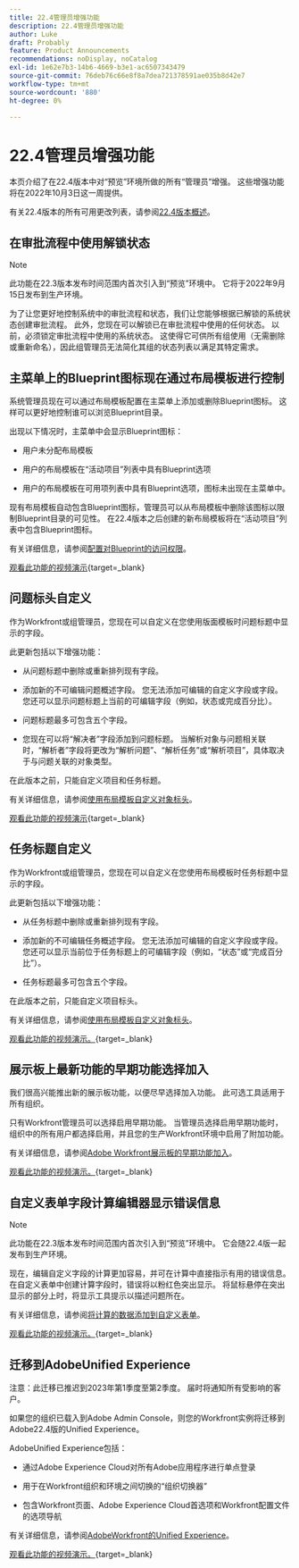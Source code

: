 ```yaml
---
title: 22.4管理员增强功能
description: 22.4管理员增强功能
author: Luke
draft: Probably
feature: Product Announcements
recommendations: noDisplay, noCatalog
exl-id: 1e62e7b3-14b6-4669-b3e1-ac6507343479
source-git-commit: 76deb76c66e8f8a7dea721378591ae035b8d42e7
workflow-type: tm+mt
source-wordcount: '880'
ht-degree: 0%

---
```


# 22.4管理员增强功能

本页介绍了在22.4版本中对“预览”环境所做的所有“管理员”增强。 这些增强功能将在2022年10月3日这一周提供。

有关22.4版本的所有可用更改列表，请参阅[22.4版本概述](/help/quicksilver/product-announcements/product-releases/22.4-release-activity/22-4-release-overview.md)。

## 在审批流程中使用解锁状态

>[!NOTE]
>
>此功能在22.3版本发布时间范围内首次引入到“预览”环境中。 它将于2022年9月15日发布到生产环境。

为了让您更好地控制系统中的审批流程和状态，我们让您能够根据已解锁的系统状态创建审批流程。 此外，您现在可以解锁已在审批流程中使用的任何状态。 以前，必须锁定审批流程中使用的系统状态。 这使得它可供所有组使用（无需删除或重新命名），因此组管理员无法简化其组的状态列表以满足其特定需求。

## 主菜单上的Blueprint图标现在通过布局模板进行控制

系统管理员现在可以通过布局模板配置在主菜单上添加或删除Blueprint图标。 这样可以更好地控制谁可以浏览Blueprint目录。

出现以下情况时，主菜单中会显示Blueprint图标：

* 用户未分配布局模板

* 用户的布局模板在“活动项目”列表中具有Blueprint选项

* 用户的布局模板在可用项列表中具有Blueprint选项，图标未出现在主菜单中。

现有布局模板自动包含Blueprint图标，管理员可以从布局模板中删除该图标以限制Blueprint目录的可见性。 在22.4版本之后创建的新布局模板将在“活动项目”列表中包含Blueprint图标。

有关详细信息，请参阅[配置对Blueprint的访问权限](/help/quicksilver/administration-and-setup/blueprints/configure-access-to-blueprints.md)。

[观看此功能的视频演示](https://video.tv.adobe.com/v/3412382/){target=_blank}

## 问题标头自定义

作为Workfront或组管理员，您现在可以自定义在您使用版面模板时问题标题中显示的字段。

此更新包括以下增强功能：

* 从问题标题中删除或重新排列现有字段。

* 添加新的不可编辑问题概述字段。 您无法添加可编辑的自定义字段或字段。 您还可以显示问题标题上当前的可编辑字段（例如，状态或完成百分比）。

* 问题标题最多可包含五个字段。

* 您现在可以将“解决者”字段添加到问题标题。 当解析对象与问题相关联时，“解析者”字段将更改为“解析问题”、“解析任务”或“解析项目”，具体取决于与问题关联的对象类型。

在此版本之前，只能自定义项目和任务标题。



有关详细信息，请参阅[使用布局模板自定义对象标头](/help/quicksilver/administration-and-setup/customize-workfront/use-layout-templates/customize-object-headers.md)。

[观看此功能的视频演示](https://video.tv.adobe.com/v/3412383/){target=_blank}

## 任务标题自定义

作为Workfront或组管理员，您现在可以自定义在您使用布局模板时任务标题中显示的字段。

此更新包括以下增强功能：

* 从任务标题中删除或重新排列现有字段。

* 添加新的不可编辑任务概述字段。 您无法添加可编辑的自定义字段或字段。 您还可以显示当前位于任务标题上的可编辑字段（例如，“状态”或“完成百分比”）。

* 任务标题最多可包含五个字段。

在此版本之前，只能自定义项目标头。

有关详细信息，请参阅[使用布局模板自定义对象标头](/help/quicksilver/administration-and-setup/customize-workfront/use-layout-templates/customize-object-headers.md)。

[观看此功能的视频演示。](https://video.tv.adobe.com/v/3412384/){target=_blank}

## 展示板上最新功能的早期功能选择加入

我们很高兴能推出新的展示板功能，以便尽早选择加入功能。 此可选工具适用于所有组织。

只有Workfront管理员可以选择启用早期功能。 当管理员选择启用早期功能时，组织中的所有用户都选择启用，并且您的生产Workfront环境中启用了附加功能。

有关详细信息，请参阅[Adobe Workfront展示板的早期功能加入](/help/quicksilver/agile/get-started-with-boards/boards-early-feature-opt-in.md)。

[观看此功能的视频演示。](https://video.tv.adobe.com/v/3412386/){target=_blank}

## 自定义表单字段计算编辑器显示错误信息

>[!NOTE]
>
>此功能在22.3版本发布时间范围内首次引入到“预览”环境中。 它会随22.4版一起发布到生产环境。

现在，编辑自定义字段的计算更加容易，并可在计算中直接指示有用的错误信息。 在自定义表单中创建计算字段时，错误将以粉红色突出显示。 将鼠标悬停在突出显示的部分上时，将显示工具提示以描述问题所在。

有关详细信息，请参阅[将计算的数据添加到自定义表单](/help/quicksilver/administration-and-setup/customize-workfront/create-manage-custom-forms/add-calculated-data-to-custom-form.md)。

[观看此功能的视频演示。](https://video.tv.adobe.com/v/3412387/){target=_blank}

## 迁移到AdobeUnified Experience

注意：此迁移已推迟到2023年第1季度至第2季度。 届时将通知所有受影响的客户。

如果您的组织已载入到Adobe Admin Console，则您的Workfront实例将迁移到Adobe22.4版的Unified Experience。

AdobeUnified Experience包括：

* 通过Adobe Experience Cloud对所有Adobe应用程序进行单点登录

* 用于在Workfront组织和环境之间切换的“组织切换器”

* 包含Workfront页面、Adobe Experience Cloud首选项和Workfront配置文件的选项导航

有关详细信息，请参阅[AdobeWorkfront的Unified Experience](/help/quicksilver/workfront-basics/navigate-workfront/workfront-navigation/adobe-unified-experience.md)。

[观看此功能的视频演示。](https://video.tv.adobe.com/v/3412388/){target=_blank}
